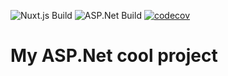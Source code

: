 ![Nuxt.js Build](https://github.com/YuraMishin/BooksProject/workflows/Nuxt.js%20Build/badge.svg) ![ASP.Net Build](https://github.com/YuraMishin/BooksProject/workflows/ASP.Net%20Build/badge.svg) [![codecov](https://codecov.io/gh/YuraMishin/BooksProject/branch/main/graph/badge.svg?token=qhPVx6Apc5)](https://codecov.io/gh/YuraMishin/BooksProject)
# My ASP.Net cool project

